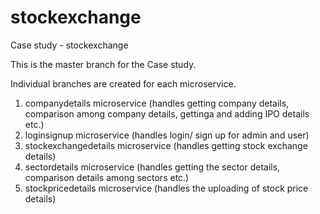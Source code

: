# stockexchange
Case study - stockexchange

This is the master branch for the Case study.

Individual branches are created for each microservice.

1) companydetails microservice (handles getting company details, comparison among company details, gettinga and adding IPO details etc.)
2) loginsignup microservice (handles login/ sign up for admin and user)
3) stockexchangedetails microservice (handles getting stock exchange details)
4) sectordetails microservice (handles getting the sector details, comparison details among sectors etc.)
5) stockpricedetails microservice (handles the uploading of stock price details)
